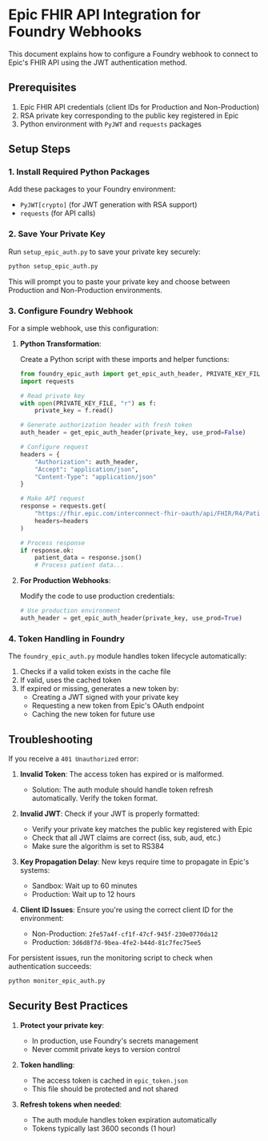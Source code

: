 # Epic FHIR API Integration for Foundry Webhooks

This document explains how to configure a Foundry webhook to connect to Epic's FHIR API using the JWT authentication method.

## Prerequisites

1. Epic FHIR API credentials (client IDs for Production and Non-Production)
2. RSA private key corresponding to the public key registered in Epic
3. Python environment with `PyJWT` and `requests` packages

## Setup Steps

### 1. Install Required Python Packages

Add these packages to your Foundry environment:
- `PyJWT[crypto]` (for JWT generation with RSA support)
- `requests` (for API calls)

### 2. Save Your Private Key

Run `setup_epic_auth.py` to save your private key securely:

```bash
python setup_epic_auth.py
```

This will prompt you to paste your private key and choose between Production and Non-Production environments.

### 3. Configure Foundry Webhook

For a simple webhook, use this configuration:

1. **Python Transformation**:
   
   Create a Python script with these imports and helper functions:

   ```python
   from foundry_epic_auth import get_epic_auth_header, PRIVATE_KEY_FILE
   import requests
   
   # Read private key
   with open(PRIVATE_KEY_FILE, "r") as f:
       private_key = f.read()
   
   # Generate authorization header with fresh token
   auth_header = get_epic_auth_header(private_key, use_prod=False)
   
   # Configure request
   headers = {
       "Authorization": auth_header,
       "Accept": "application/json",
       "Content-Type": "application/json"
   }
   
   # Make API request
   response = requests.get(
       "https://fhir.epic.com/interconnect-fhir-oauth/api/FHIR/R4/Patient/{patientId}",
       headers=headers
   )
   
   # Process response
   if response.ok:
       patient_data = response.json()
       # Process patient data...
   ```

2. **For Production Webhooks**:
   
   Modify the code to use production credentials:
   
   ```python
   # Use production environment
   auth_header = get_epic_auth_header(private_key, use_prod=True)
   ```

### 4. Token Handling in Foundry

The `foundry_epic_auth.py` module handles token lifecycle automatically:

1. Checks if a valid token exists in the cache file
2. If valid, uses the cached token
3. If expired or missing, generates a new token by:
   - Creating a JWT signed with your private key
   - Requesting a new token from Epic's OAuth endpoint
   - Caching the new token for future use

## Troubleshooting

If you receive a `401 Unauthorized` error:

1. **Invalid Token**: The access token has expired or is malformed.
   - Solution: The auth module should handle token refresh automatically. Verify the token format.

2. **Invalid JWT**: Check if your JWT is properly formatted:
   - Verify your private key matches the public key registered with Epic
   - Check that all JWT claims are correct (iss, sub, aud, etc.)
   - Make sure the algorithm is set to RS384

3. **Key Propagation Delay**: New keys require time to propagate in Epic's systems:
   - Sandbox: Wait up to 60 minutes
   - Production: Wait up to 12 hours

4. **Client ID Issues**: Ensure you're using the correct client ID for the environment:
   - Non-Production: `2fe57a4f-cf1f-47cf-945f-230e0770da12`
   - Production: `3d6d8f7d-9bea-4fe2-b44d-81c7fec75ee5`

For persistent issues, run the monitoring script to check when authentication succeeds:

```bash
python monitor_epic_auth.py
```

## Security Best Practices

1. **Protect your private key**:
   - In production, use Foundry's secrets management
   - Never commit private keys to version control

2. **Token handling**:
   - The access token is cached in `epic_token.json`
   - This file should be protected and not shared

3. **Refresh tokens when needed**:
   - The auth module handles token expiration automatically
   - Tokens typically last 3600 seconds (1 hour) 